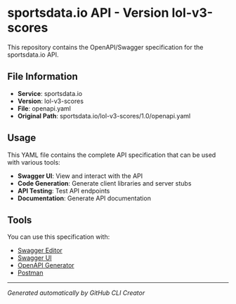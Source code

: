 # sportsdata.io API - Version lol-v3-scores

This repository contains the OpenAPI/Swagger specification for the sportsdata.io API.

## File Information

- **Service**: sportsdata.io
- **Version**: lol-v3-scores
- **File**: openapi.yaml
- **Original Path**: sportsdata.io/lol-v3-scores/1.0/openapi.yaml

## Usage

This YAML file contains the complete API specification that can be used with various tools:

- **Swagger UI**: View and interact with the API
- **Code Generation**: Generate client libraries and server stubs
- **API Testing**: Test API endpoints
- **Documentation**: Generate API documentation

## Tools

You can use this specification with:

- [Swagger Editor](https://editor.swagger.io/)
- [Swagger UI](https://swagger.io/tools/swagger-ui/)
- [OpenAPI Generator](https://openapi-generator.tech/)
- [Postman](https://www.postman.com/)

---

*Generated automatically by GitHub CLI Creator*
